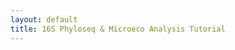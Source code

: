 ```yaml
---
layout: default
title: 16S Phyloseq & Microeco Analysis Tutorial
---
```


<style>
  .codewrap { position: relative; margin: 1rem 0; }
  .codewrap pre {
    background: #f6f8fa; padding: 1em; border-radius: 8px; overflow: auto;
    white-space: pre; /* preserve newlines exactly */
  }
  .copybtn {
    position: absolute; top: 10px; right: 10px;
    background: #0366d6; color: #fff; border: 0; padding: 6px 10px;
    border-radius: 6px; font-size: 0.85em; cursor: pointer;
  }
  h2, h3 { margin-top: 1.2em; }
  .muted { color:#666; }

  /* Fallback password card */
  .pw-wrap {
    max-width: 460px; margin: 12vh auto 3rem; padding: 1.25rem 1rem;
    border: 1px solid #e5e7eb; border-radius: 10px; background: #fff;
    box-shadow: 0 8px 20px rgba(0,0,0,.05);
    font-family: system-ui, -apple-system, Segoe UI, Roboto, sans-serif;
  }
  .pw-wrap h2 { margin: 0 0 .5rem 0; font-size: 1.35rem; }
  .pw-wrap p { margin: .25rem 0 .75rem; color: #444; }
  .pw-row { display: flex; gap: .5rem; }
  .pw-row input[type="password"] {
    flex: 1; padding: .6rem .7rem; border: 1px solid #cbd5e1; border-radius: 8px;
    font-size: 1rem;
  }
  .pw-row button {
    padding: .6rem .9rem; background:#0366d6; color:#fff; border:0; border-radius:8px;
    font-weight: 600; cursor: pointer;
  }
  .pw-err { color:#c00; margin-top:.5rem; display:none; }
</style>

<div id="gate"></div>
<!-- fallback inline password form; hidden by JS if prompt succeeds -->
<div id="pw-card" class="pw-wrap" style="display:none;">
  <h2>🔒 Enter password to access this training page</h2>
  <p>Contact <a href="mailto:y.sharmabajagai@cqu.edu.au">y.sharmabajagai@cqu.edu.au</a> if you need access.</p>
  <form id="pw-form" onsubmit="return false;">
    <div class="pw-row">
      <input id="pw-input" type="password" placeholder="Password" autocomplete="current-password" />
      <button id="pw-submit" type="submit">Unlock</button>
    </div>
    <div id="pw-error" class="pw-err">Incorrect password. Please try again.</div>
  </form>
</div>

<div id="content" style="display:none;"></div>

<script>
  // 1) ONE copy function for all code blocks
  function copyCode(id) {
    var el = document.getElementById(id);
    if (!el) return;
    var text = el.innerText;
    navigator.clipboard.writeText(text).then(function () {
      alert("✅ Code copied to clipboard!");
    }).catch(function () {
      alert("⚠️ Copy failed. Please copy manually.");
    });
  }

  // Build the full protected HTML (no <script> tags inside)
  function buildPageHTML() {
    return `
      <h1>16S rRNA Sequencing Data Analysis in R using Phyloseq and Microeco</h1>
      <p>
        This tutorial provides a complete R-based workflow for analyzing 16S rRNA sequencing data using
        <code>qiime2R</code>, <code>phyloseq</code>, and <code>microeco</code>.
      </p>

      <hr />
      <h2>Load R and open RStudio</h2>
      <div class="codewrap">
        <button class="copybtn" onclick="copyCode('bash-load')">📋 Copy</button>
        <pre><code id="bash-load" class="language-bash">module load R-bundle-Bioconductor/3.20-foss-2024a-R-4.4.2
module load rstudio
rstudio</code></pre>
      </div>

      <h2>1️⃣ User-defined Settings</h2>
      <p class="muted">Edit paths/filenames and variables before running.</p>
      <div class="codewrap">
        <button class="copybtn" onclick="copyCode('r-setup')">📋 Copy</button>
        <pre><code id="r-setup">### Seed for reproducibility
MY_SEED <- 2345
### Working directory
WORKDIR <- "XXXXXXX"
### Excel file containing sample metadata
METADATA_EXCEL <- "sample_metadata.xlsx"
METADATA_SHEET <- "Sheet1"  # The sheet name where metadata is stored
### Names of Qiime2 artifacts to import
FEATURE_TABLE_QZA <- "table.qza"
TAXONOMY_QZA      <- "taxonomy.qza"
TREE_QZA          <- "rooted_tree.qza"
### Optional .RData output file name
PSEQ_RDATA <- "XXX_pseq.RData"
### Directories and filenames for microeco step
MECO_DIR <- "./meco"
### Rarefaction depth for microeco
RAREFACTION_DEPTH <-   # you need to come back here later
### For alpha/beta diversity, bar plots, etc.
TREATMENT_VAR <- "Treatment"   # The name of the variable in your sample_data
### File name to save final workspace & session info
FINAL_WORKSPACE <- "XXXX_final_workspace.RData"
SESSION_INFO    <- "XXXX_sessionInfo.txt"</code></pre>
      </div>

      <h2>2️⃣ Install and Load Required Packages</h2>
      <div class="codewrap">
        <button class="copybtn" onclick="copyCode('r-packages-install')">📋 Copy</button>
        <pre><code id="r-packages-install"># This installs (if needed) and loads CRAN, Bioconductor, and GitHub packages.
# Run this block once or whenever packages need to be installed/updated.

# A) CRAN packages
cran_packages <- c(
  "readxl", "dplyr", "tibble", "ggplot2",
  "RColorBrewer", "paletteer", "file2meco", "microeco",
  "GUniFrac",  # for UniFrac distances
  "vegan"      # often needed for ordination or diversity calculations
)
missing_cran <- cran_packages[!(cran_packages %in% installed.packages()[,"Package"])]
if(length(missing_cran)) install.packages(missing_cran)

# B) Bioconductor packages (phyloseq, etc.)
if (!requireNamespace("BiocManager", quietly = TRUE))
  install.packages("BiocManager")
if (!"phyloseq" %in% installed.packages()[,"Package"]) {
  BiocManager::install("phyloseq")
}

# C) GitHub package for qiime2R
if (!"qiime2R" %in% installed.packages()[,"Package"]) {
  if (!requireNamespace("devtools", quietly = TRUE))
    install.packages("devtools")
  devtools::install_github("jbisanz/qiime2R")
}

# D) Optional microbiome package
# if (!"microbiome" %in% installed.packages()[,"Package"]) {
#   install.packages("microbiome")
# }

# Now load libraries
library(readxl); library(tibble); library(dplyr)
library(qiime2R); library(phyloseq); library(ggplot2)
library(file2meco); library(microeco)
library(RColorBrewer); library(paletteer); library(GUniFrac)
# library(vegan)       # If you need direct vegan functions
# library(microbiome)  # If you need taxa_filter()</code></pre>
      </div>

      <h2>3️⃣ Environment Setup</h2>
      <div class="codewrap">
        <button class="copybtn" onclick="copyCode('r-env-setup')">📋 Copy</button>
        <pre><code id="r-env-setup">set.seed(MY_SEED)        # For reproducibility
rngseed <- MY_SEED       # Keep track of the seed
setwd(WORKDIR)           # Set working directory</code></pre>
      </div>

      <h2>4️⃣ Import Metadata and Create a Phyloseq Object</h2>
      <div class="codewrap">
        <button class="copybtn" onclick="copyCode('r-phyloseq-obj')">📋 Copy</button>
        <pre><code id="r-phyloseq-obj"># 4.1 Read in sample metadata from an Excel file
samples_df <- read_excel(METADATA_EXCEL, sheet = METADATA_SHEET)

# 4.2 Convert the "sample" column to row names
samples_df <- samples_df |>
  tibble::column_to_rownames("sample")

# 4.3 Convert Qiime2 artifacts into phyloseq-compatible objects
otu_mat <- qza_to_phyloseq(features = FEATURE_TABLE_QZA)
tax_mat <- qza_to_phyloseq(taxonomy = TAXONOMY_QZA)
tree    <- qza_to_phyloseq(tree = TREE_QZA)

# 4.4 Create a sample_data object from the metadata
samples <- sample_data(samples_df, errorIfNULL = FALSE)

# 4.5 Merge all components into a single phyloseq object
pseq <- phyloseq(otu_mat, tax_mat, samples, tree)

# Print info about the new phyloseq object
pseq</code></pre>
      </div>

      <h2>5️⃣ Filter Taxa</h2>
      <div class="codewrap">
        <button class="copybtn" onclick="copyCode('r-taxa-filter')">📋 Copy</button>
        <pre><code id="r-taxa-filter"># 5) Customize filters as necessary
pseq <- subset_taxa(pseq, !is.na(Phylum)  & !Phylum  %in% c("", "Unassigned"))
pseq <- subset_taxa(pseq, !is.na(Kingdom) & !Kingdom %in% c("", "Eukaryota"))
pseq <- subset_taxa(pseq, !is.na(Kingdom) & !Kingdom %in% c("", "Unassigned"))
pseq <- subset_taxa(pseq, !is.na(Phylum)  & !Phylum  %in% c("", "Cyanobacteria"))
pseq <- subset_taxa(pseq, !is.na(Family)  & !Family  %in% c("", "Mitochondria"))
pseq <- subset_taxa(pseq, !is.na(Class)   & !Class   %in% c("", "Chloroplast"))

# Optional frequency threshold
# pseq <- taxa_filter(pseq, frequency = 0.001, below = FALSE, drop_samples = TRUE)

# Quick summaries
ntaxa(pseq); nsamples(pseq)
sample_names(pseq)[1:5]
rank_names(pseq)
sample_variables(pseq)
otu_table(pseq)[1:5, 1:5]
tax_table(pseq)[1:5, 1:4]
phy_tree(pseq)
taxa_names(pseq)[1:10]

# Example prune to top 10 abundant taxa
myTaxa <- names(sort(taxa_sums(pseq), decreasing = TRUE)[1:10])
ex1    <- prune_taxa(myTaxa, pseq)
plot(phy_tree(ex1), show.node.label = TRUE)
plot_tree(ex1, color = TREATMENT_VAR, label.tips = "Phylum",
          ladderize = "left", justify = "left", size = "Abundance")

# Save processed object
save.image(file = PSEQ_RDATA)</code></pre>
      </div>

      <h2>6️⃣ Import phyloseq to Microeco</h2>
      <div class="codewrap">
        <button class="copybtn" onclick="copyCode('r-microeco-setup')">📋 Copy</button>
        <pre><code id="r-microeco-setup">dir.create(MECO_DIR, showWarnings = FALSE)
file.copy(from = PSEQ_RDATA, to = file.path(MECO_DIR, basename(PSEQ_RDATA)), overwrite = TRUE)
setwd(MECO_DIR)
load(PSEQ_RDATA)

dataset <- phyloseq2meco(pseq)
dataset$sample_sums() |> range()
dataset$sample_sums()

# Set RAREFACTION_DEPTH at the top before running the next line
dataset$rarefy_samples(sample.size = RAREFACTION_DEPTH)
dataset$sample_sums() |> range()

dataset$save_table(dirpath = "basic_files", sep = ",")
dataset$cal_abund();    dataset$save_abund(dirpath = "taxa_abund")
dataset$cal_alphadiv(PD = TRUE); dataset$save_alphadiv(dirpath = "alpha_diversity")
dataset$cal_betadiv(unifrac = TRUE); dataset$save_betadiv(dirpath = "beta_diversity")</code></pre>
      </div>

      <h2>7️⃣ Bar plots — Phylum</h2>
      <div class="codewrap">
        <button class="copybtn" onclick="copyCode('barplot-phylum')">📋 Copy</button>
        <pre><code id="barplot-phylum"># Top 10 phyla (per-sample, faceted by Treatment)
t1_Phylum <- trans_abund$new(dataset = dataset, taxrank = "Phylum", ntaxa = 10)
bar_plot_Phylum_Treatment <- t1_Phylum$plot_bar(
  color_values = paletteer::paletteer_d("ggthemes::Classic_20"),
  bar_full     = TRUE,
  others_color = "grey90",
  facet        = TREATMENT_VAR,
  strip_text   = 18,
  legend_text_italic = FALSE,
  xtext_angle  = 60,
  xtext_size   = 16,
  xtext_keep   = TRUE,
  xtitle_keep  = TRUE,
  ytitle_size  = 17
) + theme(
  legend.title = element_text(size = 18, face = "bold"), 
  legend.text  = element_text(size = 16), 
  axis.text.y  = element_text(size = 18),
  axis.title.y = element_text(size = 20, face = "bold")
)
ggsave("bar_plot_Phylum_Treatment.pdf", plot = bar_plot_Phylum_Treatment, device = "pdf")
ggsave("bar_plot_Phylum_Treatment.png", plot = bar_plot_Phylum_Treatment, device = "png")</code></pre>
      </div>

      <h2>7️⃣ Bar plots — Class (per-sample)</h2>
      <div class="codewrap">
        <button class="copybtn" onclick="copyCode('barplot-class')">📋 Copy</button>
        <pre><code id="barplot-class">t1_Class <- trans_abund$new(dataset = dataset, taxrank = "Class", ntaxa = 20)
bar_plot_Class_Treatment <- t1_Class$plot_bar(
  color_values = paletteer::paletteer_d("ggthemes::Classic_20"),
  bar_full     = TRUE,
  others_color = "grey90",
  facet        = TREATMENT_VAR,
  strip_text   = 18,
  legend_text_italic = FALSE,
  xtext_angle  = 60,
  xtext_size   = 16
) + theme(
  legend.title = element_text(size = 18, face = "bold"), 
  legend.text  = element_text(size = 16), 
  axis.text.y  = element_text(size = 18),
  axis.title.y = element_text(size = 20, face = "bold")
)
ggsave("bar_plot_Class_Treatment.pdf", plot = bar_plot_Class_Treatment, device = "pdf", width = 9, height = 6)
ggsave("bar_plot_Class_Treatment.png", plot = bar_plot_Class_Treatment, device = "png", width = 9, height = 6)</code></pre>
      </div>

      <h2>7️⃣ Bar plots — Class (group mean)</h2>
      <div class="codewrap">
        <button class="copybtn" onclick="copyCode('barplot-class-group')">📋 Copy</button>
        <pre><code id="barplot-class-group">t1_Class_group_Treatment <- trans_abund$new(
  dataset   = dataset,
  taxrank   = "Class",
  ntaxa     = 20,
  groupmean = TREATMENT_VAR
)
bar_plot_Class_group_Treatment <- t1_Class_group_Treatment$plot_bar(
  color_values = paletteer::paletteer_d("ggthemes::Classic_20"),
  bar_full     = TRUE,
  others_color = "grey90",
  strip_text   = 18,
  legend_text_italic = FALSE,
  xtext_angle  = 60,
  xtext_size   = 16
) + theme(
  legend.title = element_text(size = 18, face = "bold"), 
  legend.text  = element_text(size = 16), 
  axis.text.y  = element_text(size = 18),
  axis.text.x  = element_text(size = 20, face = "bold"),
  axis.title.y = element_text(size = 20, face = "bold")
)
ggsave("bar_plot_Class_group_Treatment.pdf", plot = bar_plot_Class_group_Treatment, device = "pdf")
ggsave("bar_plot_Class_group_Treatment.png", plot = bar_plot_Class_group_Treatment, device = "png")</code></pre>
      </div>

      <h2>7️⃣ Bar plots — Order (per-sample)</h2>
      <div class="codewrap">
        <button class="copybtn" onclick="copyCode('barplot-order')">📋 Copy</button>
        <pre><code id="barplot-order">t1_Order <- trans_abund$new(dataset = dataset, taxrank = "Order", ntaxa = 20)
bar_plot_Order_Treatment <- t1_Order$plot_bar(
  color_values = paletteer::paletteer_d("ggthemes::Classic_20"),
  bar_full     = TRUE,
  others_color = "grey90",
  facet        = TREATMENT_VAR,
  strip_text   = 18,
  legend_text_italic = FALSE,
  xtext_angle  = 60,
  xtext_size   = 16
) + theme(
  legend.title = element_text(size = 18, face = "bold"), 
  legend.text  = element_text(size = 16), 
  axis.text.y  = element_text(size = 18), 
  axis.title.y = element_text(size = 20, face = "bold")
)
ggsave("bar_plot_Order_Treatment.pdf", plot = bar_plot_Order_Treatment, device = "pdf", width = 9, height = 6)
ggsave("bar_plot_Order_Treatment.png", plot = bar_plot_Order_Treatment, device = "png", width = 9, height = 6)</code></pre>
      </div>

      <h2>7️⃣ Bar plots — Order (group mean)</h2>
      <div class="codewrap">
        <button class="copybtn" onclick="copyCode('barplot-order-group')">📋 Copy</button>
        <pre><code id="barplot-order-group">t1_Order_group_Treatment <- trans_abund$new(
  dataset   = dataset,
  taxrank   = "Order",
  ntaxa     = 20,
  groupmean = TREATMENT_VAR
)
bar_plot_Order_group_Treatment <- t1_Order_group_Treatment$plot_bar(
  color_values = paletteer::paletteer_d("ggthemes::Classic_20"),
  bar_full     = TRUE,
  others_color = "grey90",
  strip_text   = 18,
  legend_text_italic = FALSE,
  xtext_angle  = 60,
  xtext_size   = 16
) + theme(
  legend.title = element_text(size = 18, face = "bold"), 
  legend.text  = element_text(size = 16), 
  axis.text.y  = element_text(size = 18),
  axis.text.x  = element_text(size = 20, face = "bold"),
  axis.title.y = element_text(size = 20, face = "bold")
)
ggsave("bar_plot_Order_group_Treatment.pdf", plot = bar_plot_Order_group_Treatment, device = "pdf")
ggsave("bar_plot_Order_group_Treatment.png", plot = bar_plot_Order_group_Treatment, device = "png")</code></pre>
      </div>

      <h2>7️⃣ Bar plots — Family (per-sample)</h2>
      <div class="codewrap">
        <button class="copybtn" onclick="copyCode('barplot-family')">📋 Copy</button>
        <pre><code id="barplot-family">t1_Family <- trans_abund$new(dataset = dataset, taxrank = "Family", ntaxa = 20)
bar_plot_Family_Treatment <- t1_Family$plot_bar(
  color_values = paletteer::paletteer_d("ggthemes::Classic_20"),
  bar_full     = TRUE,
  others_color = "grey90",
  facet        = TREATMENT_VAR,
  strip_text   = 18,
  legend_text_italic = FALSE,
  xtext_angle  = 60,
  xtext_size   = 16
) + theme(
  legend.title = element_text(size = 18, face = "bold"), 
  legend.text  = element_text(size = 16), 
  axis.text.y  = element_text(size = 18), 
  axis.title.y = element_text(size = 20, face = "bold")
)
ggsave("bar_plot_Family_Treatment.pdf", plot = bar_plot_Family_Treatment, device = "pdf", width = 9, height = 6)
ggsave("bar_plot_Family_Treatment.png", plot = bar_plot_Family_Treatment, device = "png", width = 9, height = 6)</code></pre>
      </div>

      <h2>7️⃣ Bar plots — Family (group mean)</h2>
      <div class="codewrap">
        <button class="copybtn" onclick="copyCode('barplot-family-group')">📋 Copy</button>
        <pre><code id="barplot-family-group">t1_Family_group_Treatment <- trans_abund$new(
  dataset   = dataset,
  taxrank   = "Family",
  ntaxa     = 20,
  groupmean = TREATMENT_VAR
)
bar_plot_Family_group_Treatment <- t1_Family_group_Treatment$plot_bar(
  color_values = paletteer::paletteer_d("ggthemes::Classic_20"),
  bar_full     = TRUE,
  others_color = "grey90",
  strip_text   = 18,
  legend_text_italic = FALSE,
  xtext_angle  = 60,
  xtext_size   = 16
) + theme(
  legend.title = element_text(size = 18, face = "bold"), 
  legend.text  = element_text(size = 16), 
  axis.text.y  = element_text(size = 18),
  axis.text.x  = element_text(size = 20, face = "bold"),
  axis.title.y = element_text(size = 20, face = "bold")
)
ggsave("bar_plot_Family_group_Treatment.pdf", plot = bar_plot_Family_group_Treatment, device = "pdf")
ggsave("bar_plot_Family_group_Treatment.png", plot = bar_plot_Family_group_Treatment, device = "png")</code></pre>
      </div>

      <h2>7️⃣ Bar plots — Genus (per-sample)</h2>
      <div class="codewrap">
        <button class="copybtn" onclick="copyCode('barplot-genus')">📋 Copy</button>
        <pre><code id="barplot-genus">t1_Genus <- trans_abund$new(dataset = dataset, taxrank = "Genus", ntaxa = 20)
bar_plot_Genus_Treatment <- t1_Genus$plot_bar(
  color_values = paletteer::paletteer_d("ggthemes::Classic_20"),
  bar_full     = TRUE,
  others_color = "grey90",
  facet        = TREATMENT_VAR,
  strip_text   = 18,
  legend_text_italic = TRUE,
  xtext_angle  = 60,
  xtext_size   = 16
) + theme(
  legend.title = element_text(size = 18, face = "bold"), 
  legend.text  = element_text(size = 16), 
  axis.text.y  = element_text(size = 18), 
  axis.title.y = element_text(size = 20, face = "bold")
)
ggsave("bar_plot_Genus_Treatment.pdf", plot = bar_plot_Genus_Treatment, device = "pdf", width = 9, height = 6)
ggsave("bar_plot_Genus_Treatment.png", plot = bar_plot_Genus_Treatment, device = "png", width = 9, height = 6)</code></pre>
      </div>

      <h2>7️⃣ Bar plots — Genus (group mean)</h2>
      <div class="codewrap">
        <button class="copybtn" onclick="copyCode('barplot-genus-group')">📋 Copy</button>
        <pre><code id="barplot-genus-group">t1_Genus_group_Treatment <- trans_abund$new(
  dataset   = dataset,
  taxrank   = "Genus",
  ntaxa     = 20,
  groupmean = TREATMENT_VAR
)
bar_plot_Genus_group_Treatment <- t1_Genus_group_Treatment$plot_bar(
  color_values = paletteer::paletteer_d("ggthemes::Classic_20"),
  bar_full     = TRUE,
  others_color = "grey90",
  strip_text   = 18,
  legend_text_italic = TRUE,
  xtext_angle  = 60,
  xtext_size   = 16
) + theme(
  legend.title = element_text(size = 18, face = "bold"), 
  legend.text  = element_text(size = 16), 
  axis.text.y  = element_text(size = 18),
  axis.text.x  = element_text(size = 20, face = "bold"),
  axis.title.y = element_text(size = 20, face = "bold")
)
ggsave("bar_plot_Genus_group_Treatment.pdf", plot = bar_plot_Genus_group_Treatment, device = "pdf")
ggsave("bar_plot_Genus_group_Treatment.png", plot = bar_plot_Genus_group_Treatment, device = "png")</code></pre>
      </div>

      <h2>8️⃣ Alpha Diversity</h2>
      <div class="codewrap">
        <button class="copybtn" onclick="copyCode('alpha-diversity')">📋 Copy</button>
        <pre><code id="alpha-diversity"># Alpha diversity
t1_alpha <- trans_alpha$new(dataset = dataset, group = TREATMENT_VAR)

# Alpha diversity summary
alpha_summary <- t1_alpha$data_stat
write.csv(alpha_summary, "alpha_summary.csv")

# Group-difference tests (Kruskal-Wallis)
t1_alpha$cal_diff(method = "KW")
alpha_KW <- t1_alpha$res_diff
write.csv(alpha_KW, "alpha_diff_KW.csv")

# Plot a few metrics
my_color_palette <- RColorBrewer::brewer.pal(n = 9, name = "Set1")
metrics_to_plot <- c("Shannon", "Simpson", "Observed", "InvSimpson", "Chao1")
for (m in metrics_to_plot) {
  plot_obj <- t1_alpha$plot_alpha(
    measure      = m,
    color_values = my_color_palette,
    xtext_size   = 15,
    ytext_size   = 15,
    add_sig      = TRUE
  ) + theme(axis.text.x = element_text(angle = 90, vjust = 0.5, hjust = 1))
  pdf_file <- paste0(m, "_", TREATMENT_VAR, ".pdf")
  pdf(pdf_file); print(plot_obj); dev.off()
}</code></pre>
      </div>

      <h2>8️⃣ Beta Diversity — Weighted UniFrac (PCoA & NMDS)</h2>
      <div class="codewrap">
        <button class="copybtn" onclick="copyCode('beta-weighted')">📋 Copy</button>
        <pre><code id="beta-weighted">t1_wei <- trans_beta$new(dataset = dataset, group = TREATMENT_VAR, measure = "wei_unifrac")

# PCoA
t1_wei$cal_ordination(method = "PCoA")
pcoa_wei <- t1_wei$plot_ordination(
  plot_color             = TREATMENT_VAR,
  color_values           = my_color_palette,
  plot_type              = "point",
  centroid_segment_alpha = 1,
  point_alpha            = 1,
  centroid_segment_size  = 0.5,
  centroid_segment_linetype = 3
) + theme_classic() + geom_vline(xintercept = 0, linetype = 2) + geom_hline(yintercept = 0, linetype = 2)
ggsave("pcoa_wei_unifrac.pdf", plot = pcoa_wei, width = 6, height = 5)

# NMDS
t1_wei$cal_ordination(method = "NMDS")
nmds_wei <- t1_wei$plot_ordination(
  plot_color             = TREATMENT_VAR,
  color_values           = my_color_palette,
  plot_type              = "point",
  centroid_segment_alpha = 1,
  point_alpha            = 1,
  centroid_segment_size  = 0.5,
  centroid_segment_linetype = 3
) + theme_classic() + geom_vline(xintercept = 0, linetype = 2) + geom_hline(yintercept = 0, linetype = 2)
ggsave("nmds_wei_unifrac.pdf", plot = nmds_wei, width = 6, height = 5)</code></pre>
      </div>

      <h2>8️⃣ Beta Diversity — Unweighted UniFrac (PCoA & NMDS)</h2>
      <div class="codewrap">
        <button class="copybtn" onclick="copyCode('beta-unweighted')">📋 Copy</button>
        <pre><code id="beta-unweighted">t1_unwei <- trans_beta$new(dataset = dataset, group = TREATMENT_VAR, measure = "unwei_unifrac")

# PCoA
t1_unwei$cal_ordination(method = "PCoA")
pcoa_unwei <- t1_unwei$plot_ordination(
  plot_color             = TREATMENT_VAR,
  color_values           = my_color_palette,
  plot_type              = "point",
  centroid_segment_alpha = 1,
  point_alpha            = 1
) + theme_classic() + geom_vline(xintercept = 0, linetype = 2) + geom_hline(yintercept = 0, linetype = 2)
ggsave("pcoa_unwei_unifrac.pdf", plot = pcoa_unwei, width = 6, height = 5)

# NMDS
t1_unwei$cal_ordination(method = "NMDS")
nmds_unwei <- t1_unwei$plot_ordination(
  plot_color             = TREATMENT_VAR,
  color_values           = my_color_palette,
  plot_type              = "point",
  centroid_segment_alpha = 1,
  point_alpha            = 1
) + theme_classic() + geom_vline(xintercept = 0, linetype = 2) + geom_hline(yintercept = 0, linetype = 2)
ggsave("nmds_unwei_unifrac.pdf", plot = nmds_unwei, width = 6, height = 5)</code></pre>
      </div>

      <h2>9️⃣ Group distance &amp; PERMANOVA</h2>
      <div class="codewrap">
        <button class="copybtn" onclick="copyCode('group-dist-perm')">📋 Copy</button>
        <pre><code id="group-dist-perm"># Weighted UniFrac
t1_wei$cal_group_distance(within_group = TRUE)
t1_wei$cal_group_distance_diff(method = "KW")
write.csv(t1_wei$res_group_distance_diff, "wei_unifrac_distance_diff.csv")
dist_plot_wei <- t1_wei$plot_group_distance(
  boxplot_add = "mean",
  color_values = my_color_palette
) + theme(axis.text.x = element_text(angle = 90, vjust = 0.5, hjust = 1))
ggsave("wei_unifrac_distance_boxplot.pdf", plot = dist_plot_wei)
t1_wei$cal_manova(manova_all = FALSE)
write.csv(t1_wei$res_manova, "permanova_wei_unifrac.csv")

# Unweighted UniFrac
t1_unwei$cal_group_distance(within_group = TRUE)
t1_unwei$cal_group_distance_diff(method = "KW")
write.csv(t1_unwei$res_group_distance_diff, "unwei_unifrac_distance_diff.csv")
dist_plot_unwei <- t1_unwei$plot_group_distance(
  boxplot_add = "mean",
  color_values = my_color_palette
) + theme(axis.text.x = element_text(angle = 90, vjust = 0.5, hjust = 1))
ggsave("unwei_unifrac_distance_boxplot.pdf", plot = dist_plot_unwei)
t1_unwei$cal_manova(manova_all = FALSE)
write.csv(t1_unwei$res_manova, "permanova_unwei_unifrac.csv")</code></pre>
      </div>

      <h2>🔟 Differential Abundance — LEfSe (all levels)</h2>
      <div class="codewrap">
        <button class="copybtn" onclick="copyCode('lefse-all')">📋 Copy</button>
        <pre><code id="lefse-all">tryCatch({
  t1_lefse_all <- trans_diff$new(
    dataset = dataset,
    method  = "lefse",
    group   = TREATMENT_VAR,
    taxa_level = "all",
    filter_thres = 0,
    alpha = 0.05,
    p_adjust_method = "none",
    lefse_subgroup = NULL
  )
  lefse_all <- t1_lefse_all$plot_diff_bar(keep_prefix = FALSE)
  pdf("lefse_all.pdf"); print(lefse_all); dev.off()
}, error = function(e) {
  message("Error in LEfSe (all levels): ", e$message)
})</code></pre>
      </div>

      <h2>🔟 Differential Abundance — LEfSe (by rank)</h2>
      <div class="codewrap">
        <button class="copybtn" onclick="copyCode('lefse-ranks')">📋 Copy</button>
        <pre><code id="lefse-ranks">for (rk in c("Phylum","Class","Order","Family","Genus")) {
  tryCatch({
    t1_lefse <- trans_diff$new(
      dataset = dataset,
      method  = "lefse",
      group   = TREATMENT_VAR,
      taxa_level = rk,
      filter_thres = 0,
      alpha = 0.05,
      p_adjust_method = "none"
    )
    p <- t1_lefse$plot_diff_bar(keep_prefix = FALSE)
    pdf(paste0("lefse_", rk, ".pdf")); print(p); dev.off()
  }, error = function(e) message("Error in LEfSe (", rk, "): ", e$message))
}</code></pre>
      </div>

      <h2>🔟 Differential Abundance — Metastat (all ranks)</h2>
      <div class="codewrap">
        <button class="copybtn" onclick="copyCode('metastat-all')">📋 Copy</button>
        <pre><code id="metastat-all">for (rk in c("Phylum","Class","Order","Family","Genus")) {
  t1_ms <- trans_diff$new(
    dataset    = dataset,
    method     = "metastat",
    group      = TREATMENT_VAR,
    taxa_level = rk
  )
  write.csv(t1_ms$res_diff,  paste0("metastat_diff_result_Treatment_", rk, ".csv"), row.names = FALSE)
  write.csv(t1_ms$res_abund, paste0("metastat_group_abund_Treatment_", rk, ".csv"), row.names = FALSE)
}</code></pre>
      </div>

      <h2>✅ Final Save</h2>
      <div class="codewrap">
        <button class="copybtn" onclick="copyCode('final-save')">📋 Copy</button>
        <pre><code id="final-save">writeLines(capture.output(sessionInfo()), SESSION_INFO)
save.image(file = FINAL_WORKSPACE)
message("All analyses complete. Session info and workspace saved.")</code></pre>
      </div>
    `;
  }

  // 2) Password gate with prompt + fallback form
  (function () {
    const correctPassword = "cqubioinfo2025";
    const gate = document.getElementById("gate");
    const content = document.getElementById("content");
    const card = document.getElementById("pw-card");
    const pwErr = document.getElementById("pw-error");
    const pwInput = document.getElementById("pw-input");
    const pwForm = document.getElementById("pw-form");
    const pwSubmit = document.getElementById("pw-submit");

    function showPage() {
      content.innerHTML = buildPageHTML();
      gate.style.display = "none";
      card.style.display = "none";
      content.style.display = "block";
    }

    function showForm() {
      card.style.display = "block";
      content.style.display = "none";
      gate.innerHTML = ""; // clear any prior msg
      if (pwInput) pwInput.focus();
    }

    function tryUnlockWith(value) {
      if (value === correctPassword) {
        showPage();
      } else {
        // show access denied or keep the form visible
        if (card.style.display !== "block") {
          gate.innerHTML = `
            <div style="text-align:center; padding-top:50px; font-family:sans-serif;">
              <h2 style="color:#c00;">🚫 Access Denied</h2>
              <p style="font-size:18px;">This content is restricted.</p>
              <p style="font-size:16px;">
                If you would like access, please contact:<br>
                <a href="mailto:y.sharmabajagai@cqu.edu.au">y.sharmabajagai@cqu.edu.au</a>
              </p>
            </div>
          `;
        } else {
          pwErr.style.display = "block";
          pwInput.focus(); pwInput.select();
        }
      }
    }

    // Attempt prompt first (some browsers may block on load)
    let userInput = null;
    try { userInput = prompt("🔒 Enter password to access this training page:"); }
    catch (e) { userInput = null; }
    if (userInput !== null) {
      tryUnlockWith(userInput);
    } else {
      showForm();
    }

    // Fallback form handlers
    if (pwForm) {
      pwForm.addEventListener("submit", function () {
        tryUnlockWith(pwInput.value);
      });
    }
    if (pwSubmit) {
      pwSubmit.addEventListener("click", function () {
        tryUnlockWith(pwInput.value);
      });
    }
  })();
</script>
